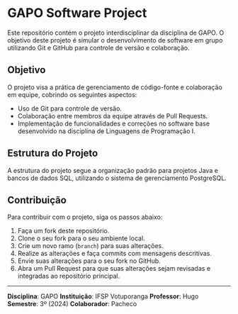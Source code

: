 # GAPO Software Project

Este repositório contém o projeto interdisciplinar da disciplina de GAPO. O objetivo deste projeto é simular o desenvolvimento de software em grupo utilizando Git e GitHub para controle de versão e colaboração.

## Objetivo

O projeto visa a prática de gerenciamento de código-fonte e colaboração em equipe, cobrindo os seguintes aspectos:
- Uso de Git para controle de versão.
- Colaboração entre membros da equipe através de Pull Requests.
- Implementação de funcionalidades e correções no software base desenvolvido na disciplina de Linguagens de Programação I.

## Estrutura do Projeto

A estrutura do projeto segue a organização padrão para projetos Java e bancos de dados SQL, utilizando o sistema de gerenciamento PostgreSQL.

## Contribuição

Para contribuir com o projeto, siga os passos abaixo:
1. Faça um fork deste repositório.
2. Clone o seu fork para o seu ambiente local.
3. Crie um novo ramo (`branch`) para suas alterações.
4. Realize as alterações e faça commits com mensagens descritivas.
5. Envie suas alterações para o seu fork no GitHub.
6. Abra um Pull Request para que suas alterações sejam revisadas e integradas ao repositório principal.

---

**Disciplina**: GAPO
**Instituição**: IFSP Votuporanga 
**Professor**: Hugo
**Semestre**: 3º (2024)
**Colaborador**: Pacheco
